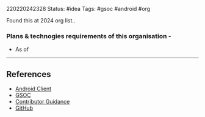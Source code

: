 220220242328
Status: #idea
Tags: #gsoc #android #org 

Found this at 2024 org list..

### Plans & technogies requirements of this organisation - 
- As of 

___
## References
- [Android Client](https://github.com/ankidroid/Anki-Android)
- [GSOC](https://summerofcode.withgoogle.com/programs/2024/organizations/ankidroid)
- [Contributor Guidance](https://github.com/ankidroid/Anki-Android/wiki/Google-Summer-of-Code-2024)
- [GitHub](https://github.com/ankidroid) 